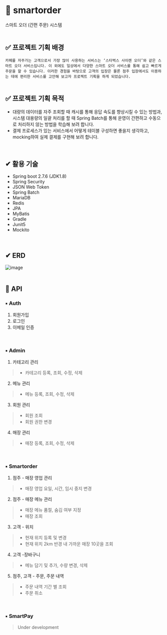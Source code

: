 # 🥤 smartorder

스마트 오더 (간편 주문) 시스템
<br/>
<br/>

## ✅ 프로젝트 기획 배경

`카페를 자주가는 고객으로서 가장 많이 사용하는 서비스는 ‘스타벅스 사이렌 오더’와 같은 스마트 오더 서비스입니다.
이 외에도 일상에서 다양한 스마트 오더 서비스를 통해 쉽고 빠르게 주문을 할 수 있습니다. 이러한 경험을 바탕으로
고객의 입장은 물론 점주 입장에서도 이용하는 데에 편리한 서비스를 고안해 보고자 프로젝트 기획을 하게 되었습니다.`
<br/>
<br/>

## ✅ 프로젝트 기획 목적
- 대량의 데이터를 자주 조회할 때 캐시를 통해 응답 속도를 향상시킬 수 있는 방법과, 시스템 대용량의 일괄 처리를 할 때 
Spring Batch를 통해 운영이 간편하고 수동으로 처리하지 않는 방법을 학습해 보려 합니다.
- 결제 프로세스가 있는 서비스에서 어떻게 테이블 구성하면 좋을지 생각하고, mocking하여 실제 결제를 구현해 보려 합니다.
<br/>

## ✔ 활용 기술

- Spring boot 2.7.6 (JDK1.8)
- Spring Security
- JSON Web Token
- Spring Batch
- MariaDB
- Redis
- JPA
- MyBatis
- Gradle
- Junit5
- Mockito
<br/>

## ✔ ERD
![image](https://user-images.githubusercontent.com/87798704/213650379-31bf4a69-07b2-4430-9cbf-5a4e268d6d35.png)
<br/>
<br/>

## 🌟 API

### ▪ Auth
1. 회원가입
2. 로그인
3. 이메일 인증
<br/>

### ▪ Admin
1. 카테고리 관리
 >- 카테고리 등록, 조회, 수정, 삭제
2. 메뉴 관리
 >- 메뉴 등록, 조회, 수정, 삭제
3. 회원 관리
 >- 회원 조회
 >- 회원 권한 변경 
4. 매장 관리
 >- 매장 등록, 조회, 수정, 삭제
 <br/>

### ▪ Smartorder
1. 점주 - 매장 영업 관리
 >- 매장 영업 요일, 시간, 임시 중지 변경
2. 점주 - 매장 메뉴 관리
 >- 매장 메뉴 품절, 숨김 여부 지정
 >- 매장 조회
3. 고객 - 위치
 >- 현재 위치 등록 및 변경
 >- 현재 위치 2km 반경 내 가까운 매장 10곳을 조회
4. 고객 -장바구니
 >- 메뉴 담기 및 추가, 수량 변경, 삭제
5. 점주, 고객 - 주문, 주문 내역
 >- 주문 내역 기간 별 조회
 >- 주문 취소
 <br/>
 
### ▪ SmartPay
> Under development

